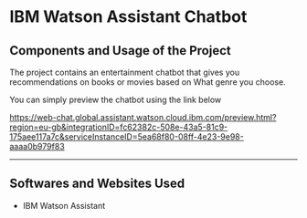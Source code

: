 # IBM Watson Assistant Chatbot



## Components and Usage of the Project

The project contains an entertainment chatbot that gives you recommendations on books or movies based on What genre you choose.

You can simply preview the chatbot using the link below

https://web-chat.global.assistant.watson.cloud.ibm.com/preview.html?region=eu-gb&integrationID=fc62382c-508e-43a5-81c9-175aee117a7c&serviceInstanceID=5ea68f80-08ff-4e23-9e98-aaaa0b979f83

---

## Softwares and Websites Used

- IBM Watson Assistant
